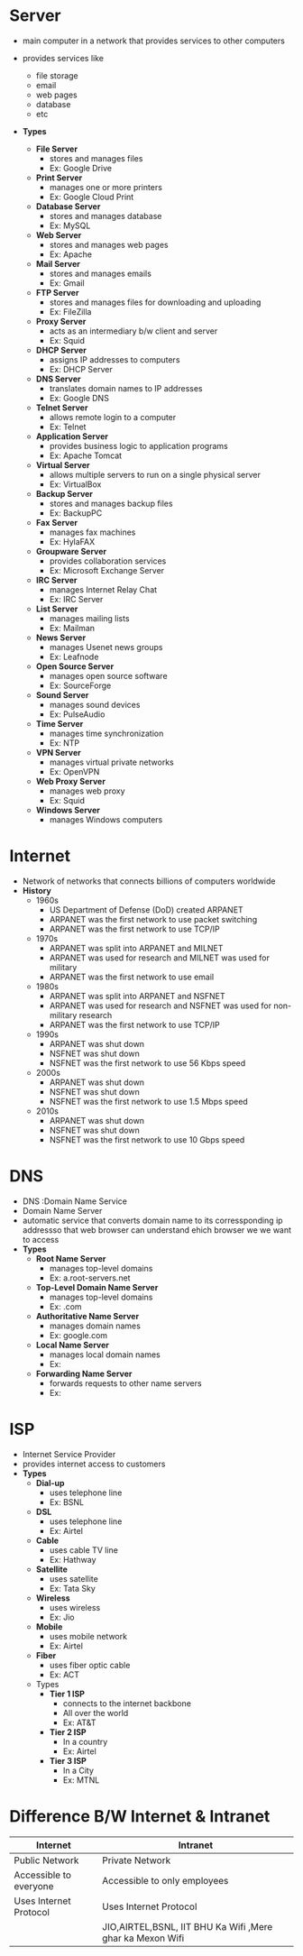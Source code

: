 # Server

- main computer in a network that provides services to other computers
- provides services like

  - file storage
  - email
  - web pages
  - database
  - etc
- **Types**

  - **File Server**
    - stores and manages files
    - Ex: Google Drive
  - **Print Server**
    - manages one or more printers
    - Ex: Google Cloud Print
  - **Database Server**
    - stores and manages database
    - Ex: MySQL
  - **Web Server**
    - stores and manages web pages
    - Ex: Apache
  - **Mail Server**
    - stores and manages emails
    - Ex: Gmail
  - **FTP Server**
    - stores and manages files for downloading and uploading
    - Ex: FileZilla
  - **Proxy Server**
    - acts as an intermediary b/w client and server
    - Ex: Squid
  - **DHCP Server**
    - assigns IP addresses to computers
    - Ex: DHCP Server
  - **DNS Server**
    - translates domain names to IP addresses
    - Ex: Google DNS
  - **Telnet Server**
    - allows remote login to a computer
    - Ex: Telnet
  - **Application Server**
    - provides business logic to application programs
    - Ex: Apache Tomcat
  - **Virtual Server**
    - allows multiple servers to run on a single physical server
    - Ex: VirtualBox
  - **Backup Server**
    - stores and manages backup files
    - Ex: BackupPC
  - **Fax Server**
    - manages fax machines
    - Ex: HylaFAX
  - **Groupware Server**
    - provides collaboration services
    - Ex: Microsoft Exchange Server
  - **IRC Server**
    - manages Internet Relay Chat
    - Ex: IRC Server
  - **List Server**
    - manages mailing lists
    - Ex: Mailman
  - **News Server**
    - manages Usenet news groups
    - Ex: Leafnode
  - **Open Source Server**
    - manages open source software
    - Ex: SourceForge
  - **Sound Server**
    - manages sound devices
    - Ex: PulseAudio
  - **Time Server**
    - manages time synchronization
    - Ex: NTP
  - **VPN Server**
    - manages virtual private networks
    - Ex: OpenVPN
  - **Web Proxy Server**
    - manages web proxy
    - Ex: Squid
  - **Windows Server**
    - manages Windows computers

# Internet

- Network of networks that connects billions of computers worldwide
- **History**
  - 1960s
    - US Department of Defense (DoD) created ARPANET
    - ARPANET was the first network to use packet switching
    - ARPANET was the first network to use TCP/IP
  - 1970s
    - ARPANET was split into ARPANET and MILNET
    - ARPANET was used for research and MILNET was used for military
    - ARPANET was the first network to use email
  - 1980s
    - ARPANET was split into ARPANET and NSFNET
    - ARPANET was used for research and NSFNET was used for non-military research
    - ARPANET was the first network to use TCP/IP
  - 1990s
    - ARPANET was shut down
    - NSFNET was shut down
    - NSFNET was the first network to use 56 Kbps speed
  - 2000s
    - ARPANET was shut down
    - NSFNET was shut down
    - NSFNET was the first network to use 1.5 Mbps speed
  - 2010s
    - ARPANET was shut down
    - NSFNET was shut down
    - NSFNET was the first network to use 10 Gbps speed

# DNS

- DNS :Domain Name Service
- Domain Name Server
- automatic service that converts domain name to its corressponding ip addressso that web browser can understand ehich browser we we want to access
- **Types**
  - **Root Name Server**
    - manages top-level domains
    - Ex: a.root-servers.net
  - **Top-Level Domain Name Server**
    - manages top-level domains
    - Ex: .com
  - **Authoritative Name Server**
    - manages domain names
    - Ex: google.com
  - **Local Name Server**
    - manages local domain names
    - Ex:
  - **Forwarding Name Server**
    - forwards requests to other name servers
    - Ex:

# ISP

- Internet Service Provider
- provides internet access to customers
- **Types**
  - **Dial-up**
    - uses telephone line
    - Ex: BSNL
  - **DSL**
    - uses telephone line
    - Ex: Airtel
  - **Cable**
    - uses cable TV line
    - Ex: Hathway
  - **Satellite**
    - uses satellite
    - Ex: Tata Sky
  - **Wireless**
    - uses wireless
    - Ex: Jio
  - **Mobile**
    - uses mobile network
    - Ex: Airtel
  - **Fiber**
    - uses fiber optic cable
    - Ex: ACT
  - Types
    - **Tier 1 ISP**
      - connects to the internet backbone
      - All over the world
      - Ex: AT&T
    - **Tier 2 ISP**
      - In a country
      - Ex: Airtel
    - **Tier 3 ISP**
      - In a City
      - Ex: MTNL

# Difference B/W Internet & Intranet
| Internet | Intranet |
| --- | --- |
| Public Network | Private Network |
| Accessible to everyone | Accessible to only employees |
| Uses Internet Protocol | Uses Internet Protocol |
|  |JIO,AIRTEL,BSNL, IIT BHU Ka Wifi ,Mere ghar ka Mexon Wifi|